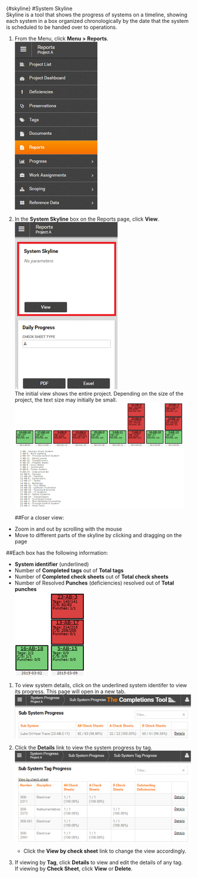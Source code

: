 {#skyline}
#System Skyline  
Skyline is a tool that shows the progress of systems on a timeline, showing each system in a box organized chronologically by the date that the system is scheduled to be handed over to operations. 
1. From the Menu, click **Menu > Reports**.    
![Menu > Reports](images\MReports.PNG)  

1. In the **System Skyline** box on the Reports page, click **View**.  
![Reports > Skyline](images\Reports-Skyline.PNG)   
The initial view shows the entire project. Depending on the size of the project, the text size may initially be small.  
![Skyline initial view](images\Skylineall.PNG)  

    ##For a closer view: 
  - Zoom in and out by scrolling with the mouse
  - Move to different parts of the skyline by clicking and dragging on the page   
    
   ##Each box has the following information:
  - **System identifier** (underlined)  
  - Number of **Completed tags** out of **Total tags**
  - Number of **Completed check sheets**  out of **Total check sheets**
  - Number of Resolved **Punches** (deficiencies) resolved out of **Total  punches**   
![Skyline top level example](images\Skylinetoplevel.PNG)    
   
1. To view system details, click on the underlined system identifer to view its progress. This page will open in a new tab.   
![Skyline system progress](images\Skyline-subsystemProgress.PNG)  
 
1. Click the **Details** link to view the system progress by tag.  
![Skyline system tag progress](images\Skyline-subsystemtagProgress.PNG)  
    - Click the **View by check sheet** link to change the view accordingly. 
1. If viewing by **Tag**, click **Details** to view and edit the details of any tag.  
If viewing by **Check Sheet**, click **View** or **Delete**.